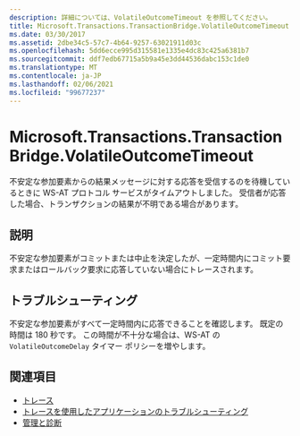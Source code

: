 ```yaml
---
description: 詳細については、VolatileOutcomeTimeout を参照してください。
title: Microsoft.Transactions.TransactionBridge.VolatileOutcomeTimeout
ms.date: 03/30/2017
ms.assetid: 2dbe34c5-57c7-4b64-9257-63021911d03c
ms.openlocfilehash: 5dd6ecce995d315581e1335e4dc83c425a6381b7
ms.sourcegitcommit: ddf7edb67715a5b9a45e3dd44536dabc153c1de0
ms.translationtype: MT
ms.contentlocale: ja-JP
ms.lasthandoff: 02/06/2021
ms.locfileid: "99677237"
---
```

# <a name="microsofttransactionstransactionbridgevolatileoutcometimeout"></a>Microsoft.Transactions.TransactionBridge.VolatileOutcomeTimeout

不安定な参加要素からの結果メッセージに対する応答を受信するのを待機しているときに WS-AT プロトコル サービスがタイムアウトしました。 受信者が応答した場合、トランザクションの結果が不明である場合があります。  
  
## <a name="description"></a>説明  

 不安定な参加要素がコミットまたは中止を決定したが、一定時間内にコミット要求またはロールバック要求に応答していない場合にトレースされます。  
  
## <a name="troubleshooting"></a>トラブルシューティング  

 不安定な参加要素がすべて一定時間内に応答できることを確認します。 既定の時間は 180 秒です。  この時間が不十分な場合は、WS-AT の `VolatileOutcomeDelay` タイマー ポリシーを増やします。  
  
## <a name="see-also"></a>関連項目

- [トレース](index.md)
- [トレースを使用したアプリケーションのトラブルシューティング](using-tracing-to-troubleshoot-your-application.md)
- [管理と診断](../index.md)
